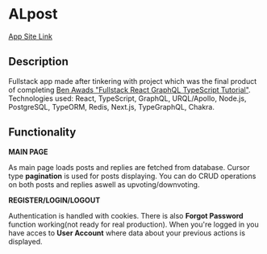 # ALpost

[App Site Link](https://alpost-frontend-production.up.railway.app/)

## Description

Fullstack app made after tinkering with project which was the final product of completing [Ben Awads "Fullstack React GraphQL TypeScript Tutorial"](https://www.youtube.com/watch?v=I6ypD7qv3Z8&t=16233s&ab_channel=BenAwad). Technologies used: React, TypeScript, GraphQL, URQL/Apollo, Node.js, PostgreSQL, TypeORM, Redis, Next.js, TypeGraphQL, Chakra.

## Functionality

**MAIN PAGE**

As main page loads posts and replies are fetched from database. Cursor type **pagination** is used for posts displaying. You can do CRUD operations on both posts and replies aswell as upvoting/downvoting.  

**REGISTER/LOGIN/LOGOUT**

Authentication is handled with cookies. There is also **Forgot Password** function working(not ready for real production). When you're logged in you have acces to **User Account** where data about your previous actions is displayed.
